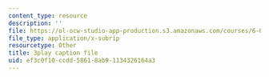 ```yaml
---
content_type: resource
description: ''
file: https://ol-ocw-studio-app-production.s3.amazonaws.com/courses/6-042j-mathematics-for-computer-science-spring-2015/ef3c0f10ccdd58618ab91134326164a3_MMn7q1M7pGI.vtt
file_type: application/x-subrip
resourcetype: Other
title: 3play caption file
uid: ef3c0f10-ccdd-5861-8ab9-1134326164a3
---
```

